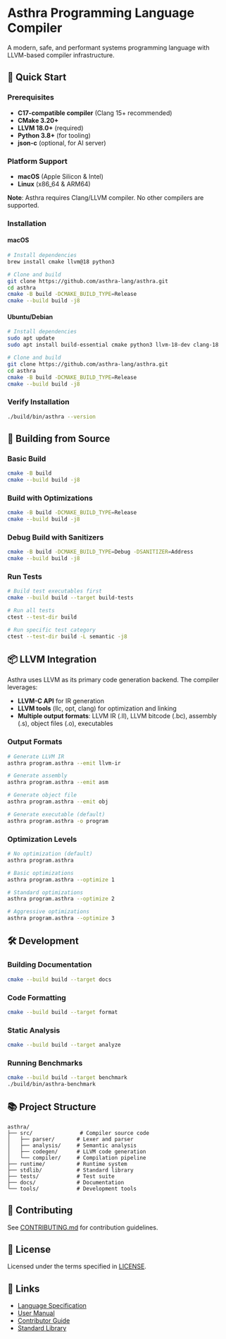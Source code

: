 # Asthra Programming Language Compiler

A modern, safe, and performant systems programming language with LLVM-based compiler infrastructure.

## 🚀 Quick Start

### Prerequisites

- **C17-compatible compiler** (Clang 15+ recommended)
- **CMake 3.20+**
- **LLVM 18.0+** (required)
- **Python 3.8+** (for tooling)
- **json-c** (optional, for AI server)

### Platform Support

- **macOS** (Apple Silicon & Intel)
- **Linux** (x86_64 & ARM64)

**Note**: Asthra requires Clang/LLVM compiler. No other compilers are supported.

### Installation

#### macOS
```bash
# Install dependencies
brew install cmake llvm@18 python3

# Clone and build
git clone https://github.com/asthra-lang/asthra.git
cd asthra
cmake -B build -DCMAKE_BUILD_TYPE=Release
cmake --build build -j8
```

#### Ubuntu/Debian
```bash
# Install dependencies
sudo apt update
sudo apt install build-essential cmake python3 llvm-18-dev clang-18

# Clone and build
git clone https://github.com/asthra-lang/asthra.git
cd asthra
cmake -B build -DCMAKE_BUILD_TYPE=Release
cmake --build build -j8
```


### Verify Installation
```bash
./build/bin/asthra --version
```

## 🔧 Building from Source

### Basic Build
```bash
cmake -B build
cmake --build build -j8
```

### Build with Optimizations
```bash
cmake -B build -DCMAKE_BUILD_TYPE=Release
cmake --build build -j8
```

### Debug Build with Sanitizers
```bash
cmake -B build -DCMAKE_BUILD_TYPE=Debug -DSANITIZER=Address
cmake --build build -j8
```

### Run Tests
```bash
# Build test executables first
cmake --build build --target build-tests

# Run all tests
ctest --test-dir build

# Run specific test category
ctest --test-dir build -L semantic -j8
```

## 📦 LLVM Integration

Asthra uses LLVM as its primary code generation backend. The compiler leverages:

- **LLVM-C API** for IR generation
- **LLVM tools** (llc, opt, clang) for optimization and linking
- **Multiple output formats**: LLVM IR (.ll), LLVM bitcode (.bc), assembly (.s), object files (.o), executables

### Output Formats

```bash
# Generate LLVM IR
asthra program.asthra --emit llvm-ir

# Generate assembly
asthra program.asthra --emit asm

# Generate object file
asthra program.asthra --emit obj

# Generate executable (default)
asthra program.asthra -o program
```

### Optimization Levels

```bash
# No optimization (default)
asthra program.asthra

# Basic optimizations
asthra program.asthra --optimize 1

# Standard optimizations
asthra program.asthra --optimize 2

# Aggressive optimizations
asthra program.asthra --optimize 3
```

## 🛠️ Development

### Building Documentation
```bash
cmake --build build --target docs
```

### Code Formatting
```bash
cmake --build build --target format
```

### Static Analysis
```bash
cmake --build build --target analyze
```

### Running Benchmarks
```bash
cmake --build build --target benchmark
./build/bin/asthra-benchmark
```

## 📚 Project Structure

```
asthra/
├── src/               # Compiler source code
│   ├── parser/       # Lexer and parser
│   ├── analysis/     # Semantic analysis
│   ├── codegen/      # LLVM code generation
│   └── compiler/     # Compilation pipeline
├── runtime/          # Runtime system
├── stdlib/           # Standard library
├── tests/            # Test suite
├── docs/             # Documentation
└── tools/            # Development tools
```

## 🤝 Contributing

See [CONTRIBUTING.md](CONTRIBUTING.md) for contribution guidelines.

## 📄 License

Licensed under the terms specified in [LICENSE](LICENSE).

## 🔗 Links

- [Language Specification](docs/spec/)
- [User Manual](docs/user-manual/)
- [Contributor Guide](docs/contributor/)
- [Standard Library](docs/stdlib/)